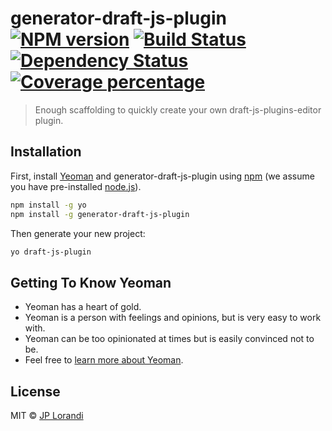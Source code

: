 # generator-draft-js-plugin [![NPM version][npm-image]][npm-url] [![Build Status][travis-image]][travis-url] [![Dependency Status][daviddm-image]][daviddm-url] [![Coverage percentage][coveralls-image]][coveralls-url]
> Enough scaffolding to quickly create your own draft-js-plugins-editor plugin.

## Installation

First, install [Yeoman](http://yeoman.io) and generator-draft-js-plugin using [npm](https://www.npmjs.com/) (we assume you have pre-installed [node.js](https://nodejs.org/)).

```bash
npm install -g yo
npm install -g generator-draft-js-plugin
```

Then generate your new project:

```bash
yo draft-js-plugin
```

## Getting To Know Yeoman

 * Yeoman has a heart of gold.
 * Yeoman is a person with feelings and opinions, but is very easy to work with.
 * Yeoman can be too opinionated at times but is easily convinced not to be.
 * Feel free to [learn more about Yeoman](http://yeoman.io/).

## License

MIT © [JP Lorandi]()


[npm-image]: https://badge.fury.io/js/generator-draft-js-plugin.svg
[npm-url]: https://npmjs.org/package/generator-draft-js-plugin
[travis-image]: https://travis-ci.org/jplorandi/generator-draft-js-plugin.svg?branch=master
[travis-url]: https://travis-ci.org/jplorandi/generator-draft-js-plugin
[daviddm-image]: https://david-dm.org/jplorandi/generator-draft-js-plugin.svg?theme=shields.io
[daviddm-url]: https://david-dm.org/jplorandi/generator-draft-js-plugin
[coveralls-image]: https://coveralls.io/repos/jplorandi/generator-draft-js-plugin/badge.svg
[coveralls-url]: https://coveralls.io/r/jplorandi/generator-draft-js-plugin

